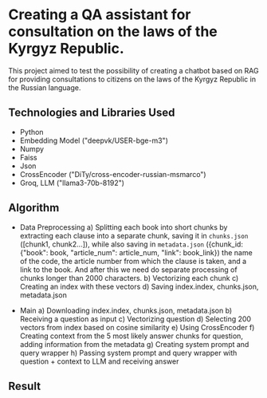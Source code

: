 # Creating a QA assistant for consultation on the laws of the Kyrgyz Republic.
This project aimed to test the possibility of creating a chatbot based on RAG for providing consultations to citizens on the laws of the Kyrgyz Republic in the Russian language.

## Technologies and Libraries Used
- Python
- Embedding Model ("deepvk/USER-bge-m3")
- Numpy 
- Faiss
- Json
- CrossEncoder ("DiTy/cross-encoder-russian-msmarco")
- Groq, LLM ("llama3-70b-8192")

## Algorithm
- Data Preprocessing
a) Splitting each book into short chunks by extracting each clause into a separate chunk, saving it in `chunks.json` ([chunk1, chunk2...]), while also saving in `metadata.json` ({chunk_id: {"book": book, "article_num": article_num, "link": book_link}) the name of the code, the article number from which the clause is taken, and a link to the book. And after this we need do separate processing of chunks longer than 2000 characters.
b) Vectorizing each chunk
c) Creating an index with these vectors
d) Saving index.index, chunks.json, metadata.json

- Main
a) Downloading index.index, chunks.json, metadata.json
b) Receiving a question as input 
c) Vectorizing question
d) Selecting 200 vectors from index based on cosine similarity
e) Using CrossEncoder
f) Creating context from the 5 most likely answer chunks for question, adding information from the metadata
g) Creating system prompt and query wrapper
h) Passing system prompt and query wrapper with question + context to LLM and receiving answer

## Result 
